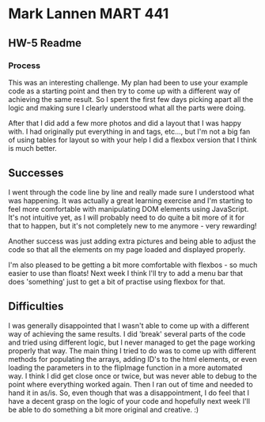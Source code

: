 # Mark Lannen MART 441
## HW-5 Readme

### Process
This was an interesting challenge. My plan had been to use your example code as a starting point and 
then try to come up with a different way of achieving the same result. So I spent the first few days picking apart all the logic and making sure I clearly understood what all the parts were doing. 

After that I did add a few more photos and did a layout that I was happy with. I had originally put everything in <tr> and <td> tags, etc..., but I'm not a big fan of using tables for layout so with your help I did a flexbox version that I think is much better. 

## Successes
I went through the code line by line and really made sure I understood what was happening. It was actually a great learning exercise and I'm starting to feel more comfortable with manipulating DOM elements using JavaScript. It's not intuitive yet, as I will probably need to do quite a bit more of it for that to happen, but it's not completely new to me anymore - very rewarding!

Another success was just adding extra pictures and being able to adjust the code so that all the elements on my page loaded and displayed properly.

I'm also pleased to be getting a bit more comfortable with flexbos - so much easier to use than floats! Next week I think I'll try to add a menu bar that does 'something' just to get a bit of practise using flexbox for that. 

## Difficulties
I was generally disappointed that I wasn't able to come up with a different way of achieving the same results. I did 'break' several parts of the code and tried using different logic, but I never managed to get the page working properly that way. The main thing I tried to do was to come up with different methods for populating the arrays, adding ID's to the html elements, or even loading the parameters in to the flipImage function in a more automated way. I think I did get close once or twice, but was never able to debug to the point where everything worked again. Then I ran out of time and needed to hand it in as/is. So, even though that was a disappointment, I do feel that I have a decent grasp on the logic of your code and hopefully next week I'll be able to do something a bit more original and creative.  :)
